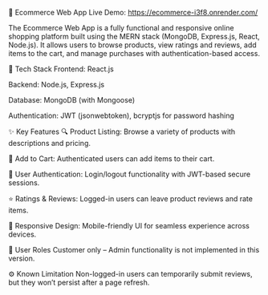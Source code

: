 🛒 Ecommerce Web App
Live Demo: https://ecommerce-i3f8.onrender.com/

The Ecommerce Web App is a fully functional and responsive online shopping platform built using the MERN stack (MongoDB, Express.js, React, Node.js). It allows users to browse products, view ratings and reviews, add items to the cart, and manage purchases with authentication-based access.

🔧 Tech Stack
Frontend: React.js

Backend: Node.js, Express.js

Database: MongoDB (with Mongoose)

Authentication: JWT (jsonwebtoken), bcryptjs for password hashing

✨ Key Features
🔍 Product Listing: Browse a variety of products with descriptions and pricing.

🛒 Add to Cart: Authenticated users can add items to their cart.

🔐 User Authentication: Login/logout functionality with JWT-based secure sessions.

⭐ Ratings & Reviews: Logged-in users can leave product reviews and rate items.

📱 Responsive Design: Mobile-friendly UI for seamless experience across devices.

👥 User Roles
Customer only – Admin functionality is not implemented in this version.

⚙️ Known Limitation
Non-logged-in users can temporarily submit reviews, but they won’t persist after a page refresh.

